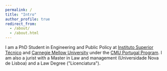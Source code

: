 ```yaml
---
permalink: /
title: "Intro"
author_profile: true
redirect_from: 
  - /about/
  - /about.html
---
```


I am a PhD Student in Engineering and Public Policy at [Instituto Superior Técnico](https://tecnico.ulisboa.pt/pt/) and [Carnegie Mellow University](https://www.cmu.edu/epp/index.html) under the [CMU Portugal Program]([https://cmuportugal.org/). I am also a jurist with a Master in Law and management (Universidade Nova de Lisboa) and a Law Degree ("Licenciatura"). 


